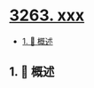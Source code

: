 # [3263. xxx](https://github.com/Tdahuyou/TNotes.leetcode/tree/main/notes/3263.%20xxx)

<!-- region:toc -->

- [1. 📝 概述](#1--概述)

<!-- endregion:toc -->

## 1. 📝 概述
